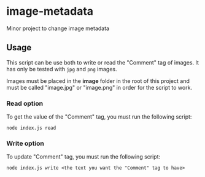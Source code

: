 # image-metadata

Minor project to change image metadata

## Usage

This script can be use both to write or read the "Comment" tag of images. It has only be tested with `jpg` and `png` images.

Images must be placed in the **image** folder in the root of this project and must be called "image.jpg" or "image.png" in order for the script to work.

### Read option

To get the value of the "Comment" tag, you must run the following script:

```
node index.js read
```

### Write option

To update "Comment" tag, you must run the following script:

```
node index.js write <the text you want the "Comment" tag to have>
```
